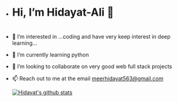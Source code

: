 - <h1>Hi, I’m Hidayat-Ali 👋<h1>
  
  <h3>
- 👀 I’m interested in ...coding and have very keep interest in deep learning...
- 🌱 I’m currently learning python
- 💞️ I’m looking to collaborate on very good web full stack projects
    </h3>
- <span>📫 Reach out to me at the email meerhidayat563@gmail.com</span>
  
  
  
  
  [![Hidayat's github stats](https://github-readme-stats.vercel.app/api?username=Hidayat-Ali&count_private=true&show_icons=true&theme=radical&hide_rank=false)](https://github.com/Hidayat-Ali/github-readme-stats)
  
  

